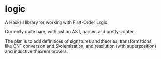 logic
=====

A Haskell library for working with First-Order Logic.

Currently quite bare, with just an AST, parser, and pretty-printer.

The plan is to add definitions of signatures and theories,
transformations like CNF conversion and Skolemization,
and resolution (with superposition) and inductive theorem provers.
